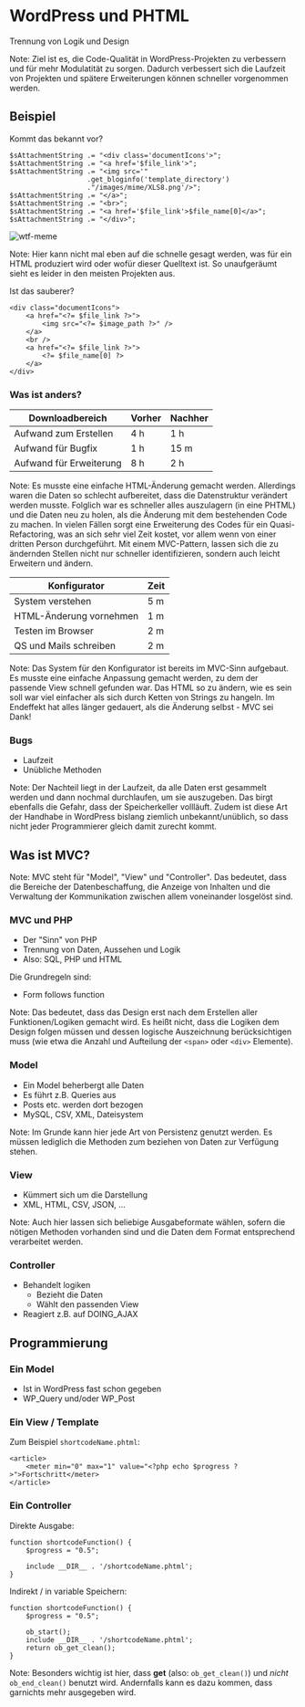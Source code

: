 # WordPress und PHTML

Trennung von Logik und Design

Note: Ziel ist es, die Code-Qualität in WordPress-Projekten zu verbessern und für mehr Modulatität zu sorgen.
Dadurch verbessert sich die Laufzeit von Projekten und spätere Erweiterungen können schneller vorgenommen werden.


## Beispiel


Kommt das bekannt vor?

```
$sAttachmentString .= "<div class='documentIcons'>";
$sAttachmentString .= "<a href='$file_link'>";
$sAttachmentString .= "<img src='"
                   .get_bloginfo('template_directory')
                   ."/images/mime/XLS8.png'/>";
$sAttachmentString .= "</a>";
$sAttachmentString .= "<br>";
$sAttachmentString .= "<a href='$file_link'>$file_name[0]</a>";
$sAttachmentString .= "</div>";
```


![wtf-meme](http://cdn.memegenerator.net/instances/500x/49536908.jpg)

Note: Hier kann nicht mal eben auf die schnelle gesagt werden,
was für ein HTML produziert wird oder wofür dieser Quelltext ist.
So unaufgeräumt sieht es leider in den meisten Projekten aus.


Ist das sauberer?

```
<div class="documentIcons">
    <a href="<?= $file_link ?>">
        <img src="<?= $image_path ?>" />
    </a>
    <br />
    <a href="<?= $file_link ?>">
        <?= $file_name[0] ?>
    </a>
</div>
```


### Was ist anders?


| Downloadbereich          | Vorher | Nachher |
|--------------------------|--------|---------|
| Aufwand zum Erstellen    |   4 h  |    1 h  |
| Aufwand für Bugfix       |   1 h  |   15 m  |
| Aufwand für Erweiterung  |   8 h  |    2 h  |

Note: Es musste eine einfache HTML-Änderung gemacht werden.
Allerdings waren die Daten so schlecht aufbereitet, dass die Datenstruktur verändert werden musste.
Folglich war es schneller alles auszulagern (in eine PHTML) und die Daten neu zu holen,
als die Änderung mit dem bestehenden Code zu machen.
 In vielen Fällen sorgt eine Erweiterung des Codes für ein Quasi-Refactoring,
was an sich sehr viel Zeit kostet, vor allem wenn von einer dritten Person durchgeführt.
Mit einem MVC-Pattern, lassen sich die zu ändernden Stellen nicht nur schneller identifizieren,
sondern auch leicht Erweitern und ändern.


| Konfigurator            | Zeit  |
|-------------------------|-------|
| System verstehen        | 5 m   |
| HTML-Änderung vornehmen | 1 m   |
| Testen im Browser       | 2 m   |
| QS und Mails schreiben  | 2 m   |

Note: Das System für den Konfigurator ist bereits im MVC-Sinn aufgebaut.
Es musste eine einfache Anpassung gemacht werden, zu dem der passende View schnell gefunden war.
Das HTML so zu ändern, wie es sein soll war viel einfacher als sich durch Ketten von Strings zu hangeln.
Im Endeffekt hat alles länger gedauert, als die Änderung selbst - MVC sei Dank!


### Bugs

- Laufzeit
- Unübliche Methoden

Note: Der Nachteil liegt in der Laufzeit, da alle Daten erst gesammelt werden und dann nochmal durchlaufen,
um sie auszugeben.
Das birgt ebenfalls die Gefahr, dass der Speicherkeller vollläuft.
Zudem ist diese Art der Handhabe in WordPress bislang ziemlich unbekannt/unüblich,
so dass nicht jeder Programmierer gleich damit zurecht kommt.



## Was ist MVC?

Note: MVC steht für "Model", "View" und "Controller".
Das bedeutet, dass die Bereiche der Datenbeschaffung,
die Anzeige von Inhalten und die Verwaltung der Kommunikation zwischen allem voneinander losgelöst sind.


### MVC und PHP

- Der "Sinn" von PHP
- Trennung von Daten, Aussehen und Logik
- Also: SQL, PHP und HTML


Die Grundregeln sind:

- Form follows function

Note:
Das bedeutet, dass das Design erst nach dem Erstellen aller Funktionen/Logiken gemacht wird.
Es heißt nicht, dass die Logiken dem Design folgen müssen und dessen logische Auszeichnung berücksichtigen muss
(wie etwa die Anzahl und Aufteilung der `<span>` oder `<div>` Elemente).


### Model

- Ein Model beherbergt alle Daten
- Es führt z.B. Queries aus
- Posts etc. werden dort bezogen
- MySQL, CSV, XML, Dateisystem

Note: Im Grunde kann hier jede Art von Persistenz genutzt werden.
Es müssen lediglich die Methoden zum beziehen von Daten zur Verfügung stehen.


### View

- Kümmert sich um die Darstellung
- XML, HTML, CSV, JSON, ...

Note: Auch hier lassen sich beliebige Ausgabeformate wählen,
sofern die nötigen Methoden vorhanden sind
und die Daten dem Format entsprechend verarbeitet werden.


### Controller

- Behandelt logiken
    - Bezieht die Daten
    - Wählt den passenden View
- Reagiert z.B. auf DOING_AJAX


## Programmierung


### Ein Model

- Ist in WordPress fast schon gegeben
- WP_Query und/oder WP_Post


### Ein View / Template

Zum Beispiel `shortcodeName.phtml`:

```
<article>
    <meter min="0" max="1" value="<?php echo $progress ?>">Fortschritt</meter>
</article>
```


### Ein Controller

Direkte Ausgabe:

```
function shortcodeFunction() {
    $progress = "0.5";

    include __DIR__ . '/shortcodeName.phtml';
}
```


Indirekt / in variable Speichern:

```
function shortcodeFunction() {
    $progress = "0.5";

    ob_start();
    include __DIR__ . '/shortcodeName.phtml';
    return ob_get_clean();
}
```

Note: Besonders wichtig ist hier, dass **get** (also: `ob_get_clean()`) und *nicht* `ob_end_clean()` benutzt wird.
Andernfalls kann es dazu kommen, dass garnichts mehr ausgegeben wird.
